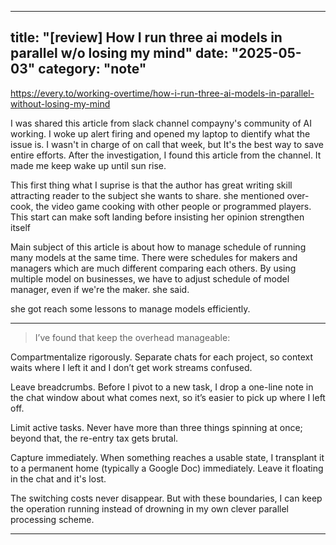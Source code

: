 

---
title: "[review] How I run three ai models in parallel w/o losing my mind"
date: "2025-05-03"
category: "note"
---

https://every.to/working-overtime/how-i-run-three-ai-models-in-parallel-without-losing-my-mind


I was shared this article from slack channel compayny's community of AI working. I woke up alert firing and opened my laptop to dientify  what the issue is. I wasn't in charge of on call that week, but It's the best way to save entire efforts. After the investigation, I found this article from the channel. It made me keep wake up until sun rise. 

This first thing what I suprise is that the author has great writing skill attracting reader to the subject she wants to share. she mentioned over-cook, the video game cooking with other people or programmed players. This start can make soft landing before insisting her opinion strengthen itself


Main subject of this article is about how to manage schedule of running many models at the same time. There were schedules for makers and managers which are much different comparing each others. By using multiple model on businesses, we have to adjust schedule of model manager, even if we're the maker. she said. 


she got reach some lessons to manage models efficiently. 


--------
>I’ve found that keep the overhead manageable:

Compartmentalize rigorously. Separate chats for each project, so context waits where I left it and I don’t get work streams confused.

Leave breadcrumbs. Before I pivot to a new task, I drop a one-line note in the chat window about what comes next, so it’s easier to pick up where I left off.

Limit active tasks. Never have more than three things spinning at once; beyond that, the re-entry tax gets brutal.

Capture immediately. When something reaches a usable state, I transplant it to a permanent home (typically a Google Doc) immediately. Leave it floating in the chat and it's lost.

The switching costs never disappear. But with these boundaries, I can keep the operation running instead of drowning in my own clever parallel processing scheme.

--------




